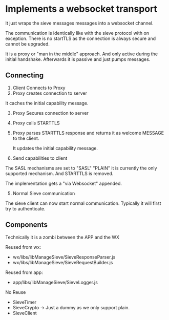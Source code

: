 # Implements a websocket transport

It just wraps the sieve messages messages into a websocket channel.

The communication is identically like with the sieve protocol with on exception.
There is no startTLS as the connection is always secure and cannot be upgraded.

It is a proxy or "man in the middle" approach. And only active during the initial handshake. Afterwards it is passive and just pumps messages.

## Connecting

 1. Client Connects to Proxy
 2. Proxy creates connection to server

   It caches the initial capability message.

 3. Proxy Secures connection to server

   1. Proxy calls STARTTLS
   2. Proxy parses STARTTLS response and returns it as welcome MESSAGE to the client.

      It updates the initial capability message.

 4. Send capabilities to client

   The SASL mechanisms are set to "SASL" "PLAIN" it is currently the only supported mechanism. And STARTTLS is removed.

   The implementation gets a "via Websocket" appended.

 5. Normal Sieve communication

   The sieve client can now start normal communication.
   Typically it will first try to authenticate.

## Components

Technically it is a zombi between the APP and the WX

Reused from wx:
  * wx/libs/libManageSieve/SieveResponseParser.js
  * wx/libs/libManageSieve/SieveRequestBuilder.js

Reused from app:
  * app/libs/libManageSieve/SieveLogger.js

No Reuse
  * SieveTimer
  * SieveCrypto -> Just a dummy as we only support plain.
  * SieveClient
